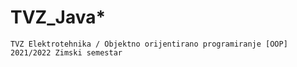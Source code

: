 # TVZ_Java*

	TVZ Elektrotehnika / Objektno orijentirano programiranje [OOP]
	2021/2022 Zimski semestar
